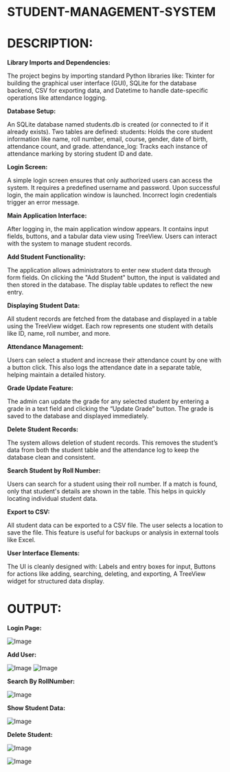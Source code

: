 # STUDENT-MANAGEMENT-SYSTEM

# DESCRIPTION:

**Library Imports and Dependencies:**

The project begins by importing standard Python libraries like:
Tkinter for building the graphical user interface (GUI),
SQLite for the database backend,
CSV for exporting data,
and Datetime to handle date-specific operations like attendance logging.

**Database Setup:**

An SQLite database named students.db is created (or connected to if it already exists). Two tables are defined:
students: Holds the core student information like name, roll number, email, course, gender, date of birth, attendance count, and grade.
attendance_log: Tracks each instance of attendance marking by storing student ID and date.

**Login Screen:**

A simple login screen ensures that only authorized users can access the system. It requires a predefined username and password. Upon successful login, the main application window is launched. Incorrect login credentials trigger an error message.

**Main Application Interface:**

After logging in, the main application window appears. It contains input fields, buttons, and a tabular data view using TreeView. Users can interact with the system to manage student records.

**Add Student Functionality:**

The application allows administrators to enter new student data through form fields. On clicking the "Add Student" button, the input is validated and then stored in the database. The display table updates to reflect the new entry.

**Displaying Student Data:**

All student records are fetched from the database and displayed in a table using the TreeView widget. Each row represents one student with details like ID, name, roll number, and more.

**Attendance Management:**

Users can select a student and increase their attendance count by one with a button click. This also logs the attendance date in a separate table, helping maintain a detailed history.

**Grade Update Feature:**

The admin can update the grade for any selected student by entering a grade in a text field and clicking the “Update Grade” button. The grade is saved to the database and displayed immediately.

**Delete Student Records:**

The system allows deletion of student records. This removes the student’s data from both the student table and the attendance log to keep the database clean and consistent.

**Search Student by Roll Number:**

Users can search for a student using their roll number. If a match is found, only that student's details are shown in the table. This helps in quickly locating individual student data.

**Export to CSV:**

All student data can be exported to a CSV file. The user selects a location to save the file. This feature is useful for backups or analysis in external tools like Excel.

**User Interface Elements:**

The UI is cleanly designed with:
Labels and entry boxes for input,
Buttons for actions like adding, searching, deleting, and exporting,
A TreeView widget for structured data display.

# OUTPUT:

**Login Page:**

![Image](https://github.com/user-attachments/assets/3d2bcf95-a834-4a5b-928a-ff80505e3811)

**Add User:**

![Image](https://github.com/user-attachments/assets/bab8428b-cf1f-4936-a5bc-5088bea238d4) 
![Image](https://github.com/user-attachments/assets/94b282df-4c9b-4baf-9849-6d52a5753b79)

**Search By RollNumber:**

![Image](https://github.com/user-attachments/assets/2b1652e3-0ce1-46dd-ad13-e7e1656dc420)

**Show Student Data:**

![Image](https://github.com/user-attachments/assets/cb3f2c0d-dfaa-4f20-88ad-63aa1c436e6f)

**Delete Student:**

![Image](https://github.com/user-attachments/assets/77720f30-f3af-43b5-a6fc-ddfe463fdd12)

![Image](https://github.com/user-attachments/assets/f76bf365-0533-40a7-8c51-26f45f21b3a5)









